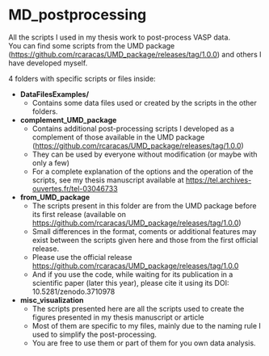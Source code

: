 # MD_postprocessing
All the scripts I used in my thesis work to post-process VASP data.   
You can find some scripts from the UMD package (https://github.com/rcaracas/UMD_package/releases/tag/1.0.0) and others I have developed myself.  

4 folders with specific scripts or files inside:  
- **DataFilesExamples/**  
    - Contains some data files used or created by the scripts in the other folders.  
- **complement_UMD_package**  
    - Contains additional post-processing scripts I developed as a complement of those available in the UMD package (https://github.com/rcaracas/UMD_package/releases/tag/1.0.0)  
    - They can be used by everyone without modification (or maybe with only a few)  
    - For a complete explanation of the options and the operation of the scripts, see my thesis manuscript available at https://tel.archives-ouvertes.fr/tel-03046733  
- **from_UMD_package**  
    - The scripts present in this folder are from the UMD package before its first release (available on https://github.com/rcaracas/UMD_package/releases/tag/1.0.0)  
    - Small differences in the format, coments or additional features may exist between the scripts given here and those from the first official release.  
    - Please use the official release https://github.com/rcaracas/UMD_package/releases/tag/1.0.0  
    - And if you use the code, while waiting for its publication in a scientific paper (later this year), please cite it using its DOI: 10.5281/zenodo.3710978  
- **misc_visualization**  
    - The scripts presented here are all the scripts used to create the figures presented in my thesis manuscript or article  
    - Most of them are specific to my files, mainly due to the naming rule I used to simplify the post-processing.  
    - You are free to use them or part of them for you own data analysis.  

